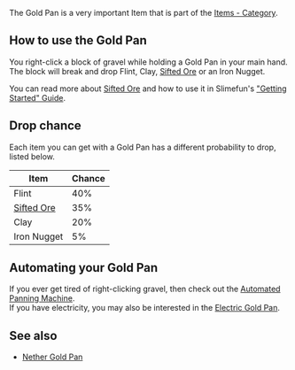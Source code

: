 The Gold Pan is a very important Item that is part of the [Items - Category](https://github.com/TheBusyBiscuit/Slimefun4/wiki/Items).

## How to use the Gold Pan
You right-click a block of gravel while holding a Gold Pan in your main hand.<br>
The block will break and drop Flint, Clay, [Sifted Ore](https://github.com/TheBusyBiscuit/Slimefun4/wiki/Sifted-Ore) or an Iron Nugget.

You can read more about [Sifted Ore](https://github.com/TheBusyBiscuit/Slimefun4/wiki/Sifted-Ore) and how to use it in Slimefun's ["Getting Started" Guide](https://github.com/TheBusyBiscuit/Slimefun4/wiki/Getting-Started).

## Drop chance
Each item you can get with a Gold Pan has a different probability to drop, listed below.

| Item | Chance |
| ---- | ------ |
| Flint | 40% |
| [Sifted Ore](https://github.com/TheBusyBiscuit/Slimefun4/wiki/Sifted-Ore) | 35% |
| Clay | 20% |
| Iron Nugget | 5% |

## Automating your Gold Pan
If you ever get tired of right-clicking gravel, then check out the [Automated Panning Machine](https://github.com/TheBusyBiscuit/Slimefun4/wiki/Automated-Panning-Machine).<br>
If you have electricity, you may also be interested in the [Electric Gold Pan](https://github.com/TheBusyBiscuit/Slimefun4/wiki/Electric-Gold-Pan).

## See also
* [Nether Gold Pan](https://github.com/TheBusyBiscuit/Slimefun4/wiki/Nether-Gold-Pan)
